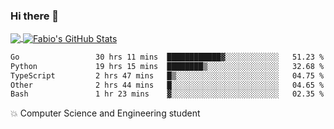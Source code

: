 ### Hi there 👋
<a href="https://github.com/fabiovincenzi/fabiovincenzi">
  <img align="center" src="https://github-readme-stats.vercel.app/api/top-langs/?username=fabiovincenzi&title_color=ffffff&text_color=c9cacc&icon_color=2bbc8a&bg_color=1d1f21&langs_count=3" />
</a>
<a href="https://github.com/fabiovincenzi/fabiovincenzi">
  <img align="center" src="https://github-readme-stats.vercel.app/api?username=fabiovincenzi&show_icons=true&line_height=27&count_private=true&title_color=ffffff&text_color=c9cacc&icon_color=2bbc8a&bg_color=1d1f21" alt="Fabio's GitHub Stats" />
</a>
<!--START_SECTION:waka-->

```txt
Go                 30 hrs 11 mins  ████████████▓░░░░░░░░░░░░   51.23 %
Python             19 hrs 15 mins  ████████▒░░░░░░░░░░░░░░░░   32.68 %
TypeScript         2 hrs 47 mins   █▒░░░░░░░░░░░░░░░░░░░░░░░   04.75 %
Other              2 hrs 44 mins   █░░░░░░░░░░░░░░░░░░░░░░░░   04.65 %
Bash               1 hr 23 mins    ▓░░░░░░░░░░░░░░░░░░░░░░░░   02.35 %
```

<!--END_SECTION:waka-->

:boom: Computer Science and Engineering student
